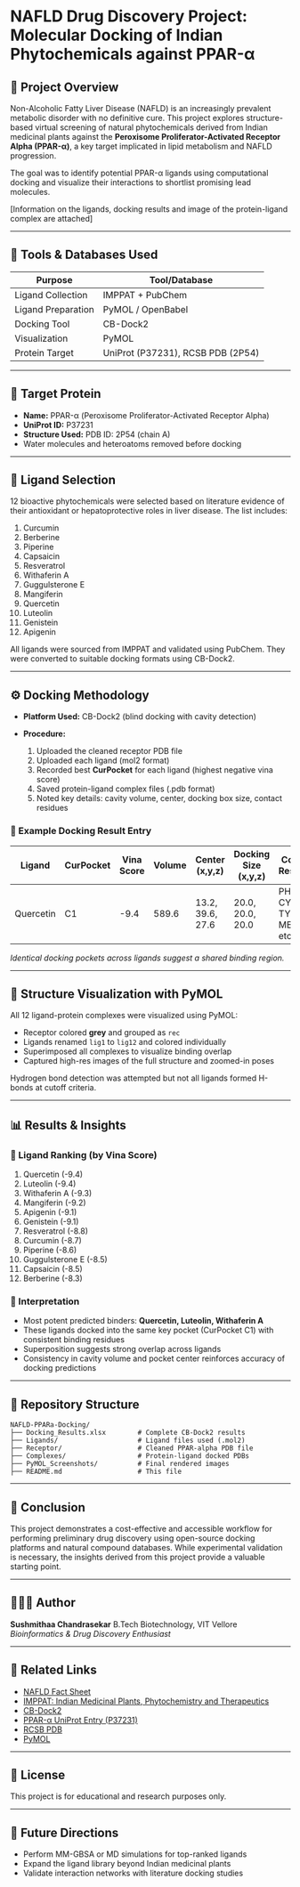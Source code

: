 # NAFLD Drug Discovery Project: Molecular Docking of Indian Phytochemicals against PPAR-α

## 🧠 Project Overview

Non-Alcoholic Fatty Liver Disease (NAFLD) is an increasingly prevalent metabolic disorder with no definitive cure. This project explores structure-based virtual screening of natural phytochemicals derived from Indian medicinal plants against the **Peroxisome Proliferator-Activated Receptor Alpha (PPAR-α)**, a key target implicated in lipid metabolism and NAFLD progression.

The goal was to identify potential PPAR-α ligands using computational docking and visualize their interactions to shortlist promising lead molecules.

[Information on the ligands, docking results and image of the protein-ligand complex are attached]

---

## 🧪 Tools & Databases Used

| Purpose            | Tool/Database              |
| ------------------ | -------------------------- |
| Ligand Collection  | IMPPAT + PubChem           |
| Ligand Preparation | PyMOL / OpenBabel          |
| Docking Tool       | CB-Dock2                   |
| Visualization      | PyMOL                      |
| Protein Target     | UniProt (P37231), RCSB PDB (2P54) |

---

## 🧬 Target Protein

* **Name:** PPAR-α (Peroxisome Proliferator-Activated Receptor Alpha)
* **UniProt ID:** P37231
* **Structure Used:** PDB ID: 2P54 (chain A)
* Water molecules and heteroatoms removed before docking

---

## 🌿 Ligand Selection

12 bioactive phytochemicals were selected based on literature evidence of their antioxidant or hepatoprotective roles in liver disease. The list includes:

1. Curcumin
2. Berberine
3. Piperine
4. Capsaicin
5. Resveratrol
6. Withaferin A
7. Guggulsterone E
8. Mangiferin
9. Quercetin
10. Luteolin
11. Genistein
12. Apigenin

All ligands were sourced from IMPPAT and validated using PubChem. They were converted to suitable docking formats using CB-Dock2.

---

## ⚙️ Docking Methodology

* **Platform Used:** CB-Dock2 (blind docking with cavity detection)
* **Procedure:**

  1. Uploaded the cleaned receptor PDB file
  2. Uploaded each ligand (mol2 format)
  3. Recorded best **CurPocket** for each ligand (highest negative vina score)
  4. Saved protein-ligand complex files (.pdb format)
  5. Noted key details: cavity volume, center, docking box size, contact residues

### 📄 Example Docking Result Entry

| Ligand    | CurPocket | Vina Score | Volume | Center (x,y,z)   | Docking Size (x,y,z) | Contact Residues                     |
| --------- | --------- | ---------- | ------ | ---------------- | -------------------- | ------------------------------------ |
| Quercetin | C1        | -9.4       | 589.6  | 13.2, 39.6, 27.6 | 20.0, 20.0, 20.0     | PHE273, CYS276, TYR334, MET330, etc. |

*Identical docking pockets across ligands suggest a shared binding region.*

---

## 🧬 Structure Visualization with PyMOL

All 12 ligand-protein complexes were visualized using PyMOL:

* Receptor colored **grey** and grouped as `rec`
* Ligands renamed `lig1` to `lig12` and colored individually
* Superimposed all complexes to visualize binding overlap
* Captured high-res images of the full structure and zoomed-in poses

Hydrogen bond detection was attempted but not all ligands formed H-bonds at cutoff criteria.

---

## 📊 Results & Insights

### 🔽 Ligand Ranking (by Vina Score)

1. Quercetin (-9.4)
2. Luteolin (-9.4)
3. Withaferin A (-9.3)
4. Mangiferin (-9.2)
5. Apigenin (-9.1)
6. Genistein (-9.1)
7. Resveratrol (-8.8)
8. Curcumin (-8.7)
9. Piperine (-8.6)
10. Guggulsterone E (-8.5)
11. Capsaicin (-8.5)
12. Berberine (-8.3)

### 🧠 Interpretation

* Most potent predicted binders: **Quercetin, Luteolin, Withaferin A**
* These ligands docked into the same key pocket (CurPocket C1) with consistent binding residues
* Superposition suggests strong overlap across ligands
* Consistency in cavity volume and pocket center reinforces accuracy of docking predictions

---

## 📁 Repository Structure

```
NAFLD-PPARa-Docking/
├── Docking_Results.xlsx        # Complete CB-Dock2 results
├── Ligands/                    # Ligand files used (.mol2)
├── Receptor/                   # Cleaned PPAR-alpha PDB file
├── Complexes/                  # Protein-ligand docked PDBs
├── PyMOL_Screenshots/          # Final rendered images
├── README.md                   # This file
```

---

## 📌 Conclusion

This project demonstrates a cost-effective and accessible workflow for performing preliminary drug discovery using open-source docking platforms and natural compound databases. While experimental validation is necessary, the insights derived from this project provide a valuable starting point.

---

## 🙋🏻‍♀️ Author

**Sushmithaa Chandrasekar**
B.Tech Biotechnology, VIT Vellore
*Bioinformatics & Drug Discovery Enthusiast*

---

## 🔗 Related Links

* [NAFLD Fact Sheet](https://liverfoundation.org/wp-content/uploads/2022/06/NAFLD-Fact-Sheet.pdf)
* [IMPPAT: Indian Medicinal Plants, Phytochemistry and Therapeutics](https://cb.imsc.res.in/imppat/)
* [CB-Dock2](https://cadd.labshare.cn/cb-dock2/)
* [PPAR-α UniProt Entry (P37231)](https://www.uniprot.org/uniprot/P37231)
* [RCSB PDB](https://www.rcsb.org/)
* [PyMOL](https://pymol.org/2/)
---

## 📣 License

This project is for educational and research purposes only.

---

## 🧭 Future Directions

* Perform MM-GBSA or MD simulations for top-ranked ligands
* Expand the ligand library beyond Indian medicinal plants
* Validate interaction networks with literature docking studies
